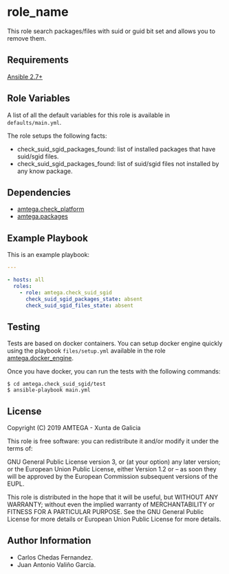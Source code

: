 # role_name

This role search packages/files with suid or guid bit set and allows you to remove them.

## Requirements

[Ansible 2.7+](http://docs.ansible.com/ansible/latest/intro_installation.html)

## Role Variables

A list of all the default variables for this role is available in `defaults/main.yml`.

The role setups the following facts:

- check_suid_sgid_packages_found: list of installed packages that have suid/sgid files.
- check_suid_sgid_packages_found: list of suid/sgid files not installed by any know package.

## Dependencies

- [amtega.check_platform](https://galaxy.ansible.com/amtega/check_platform)
- [amtega.packages](https://galaxy.ansible.com/amtega/packages)

## Example Playbook

This is an example playbook:

```yaml
---

- hosts: all
  roles:
    - role: amtega.check_suid_sgid
      check_suid_sgid_packages_state: absent
      check_suid_sgid_files_state: absent
```

## Testing

Tests are based on docker containers. You can setup docker engine quickly using the playbook `files/setup.yml` available in the role [amtega.docker_engine](https://galaxy.ansible.com/amtega/docker_engine).

Once you have docker, you can run the tests with the following commands:

```shell
$ cd amtega.check_suid_sgid/test
$ ansible-playbook main.yml
```

## License

Copyright (C) 2019 AMTEGA - Xunta de Galicia

This role is free software: you can redistribute it and/or modify it under the terms of:

GNU General Public License version 3, or (at your option) any later version; or the European Union Public License, either Version 1.2 or – as soon they will be approved by the European Commission ­subsequent versions of the EUPL.

This role is distributed in the hope that it will be useful, but WITHOUT ANY WARRANTY; without even the implied warranty of MERCHANTABILITY or FITNESS FOR A PARTICULAR PURPOSE.  See the GNU General Public License for more details or European Union Public License for more details.

## Author Information

- Carlos Chedas Fernandez.
- Juan Antonio Valiño García.

